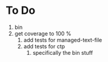 # To Do

1. bin
2. get coverage to 100 %
   1. add tests for managed-text-file
   1. add tests for ctp
      1. specifically the bin stuff
